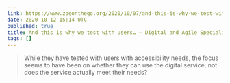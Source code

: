 ```yaml
---
link: https://www.zoeonthego.org/2020/10/07/and-this-is-why-we-test-with-users/
date: 2020-10-12 15:14 UTC
published: true
title: And this is why we test with users… – Digital and Agile Specialist
tags: []
---
```


> While they have tested with users with accessibility needs, the focus seems to have been on whether they can use the digital service; not does the service actually meet their needs?

